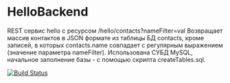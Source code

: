 ﻿# HelloBackend
 
REST сервис hello с ресурсом /hello/contacts?nameFilter=val
Возвращает массив контактов в JSON формате из таблицы БД contacts, кроме записей, в которых contacts.name совпадает с регулярным выражением (значение параметра nameFilter).
Использована СУБД MySQL, начальное заполнение базы - с помощью скрипта createTables.sql.


[![Build Status](https://travis-ci.org/artemdvn/HelloBackend.svg?branch=master)](https://travis-ci.org/artemdvn/HelloBackend)

